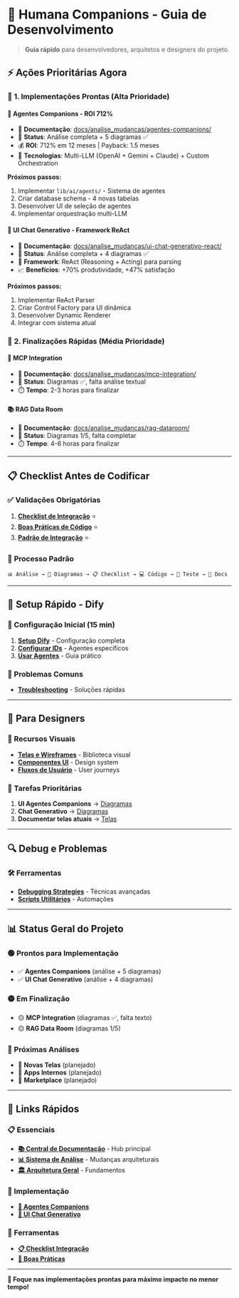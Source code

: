 # 🚀 Humana Companions - Guia de Desenvolvimento

> **Guia rápido** para desenvolvedores, arquitetos e designers do projeto.

## ⚡ **Ações Prioritárias Agora**

### 🎯 **1. Implementações Prontas** (Alta Prioridade)

#### **🤖 Agentes Companions** - ROI 712%
- 📁 **Documentação**: [docs/analise_mudancas/agentes-companions/](./docs/analise_mudancas/agentes-companions/)
- 🎯 **Status**: Análise completa + 5 diagramas ✅
- 💰 **ROI**: 712% em 12 meses | Payback: 1.5 meses
- 🔧 **Tecnologias**: Multi-LLM (OpenAI + Gemini + Claude) + Custom Orchestration

**Próximos passos:**
1. Implementar `lib/ai/agents/` - Sistema de agentes
2. Criar database schema - 4 novas tabelas
3. Desenvolver UI de seleção de agentes
4. Implementar orquestração multi-LLM

#### **🎨 UI Chat Generativo** - Framework ReAct
- 📁 **Documentação**: [docs/analise_mudancas/ui-chat-generativo-react/](./docs/analise_mudancas/ui-chat-generativo-react/)
- 🎯 **Status**: Análise completa + 4 diagramas ✅
- 🤖 **Framework**: ReAct (Reasoning + Acting) para parsing
- 📈 **Benefícios**: +70% produtividade, +47% satisfação

**Próximos passos:**
1. Implementar ReAct Parser
2. Criar Control Factory para UI dinâmica
3. Desenvolver Dynamic Renderer
4. Integrar com sistema atual

### 🔄 **2. Finalizações Rápidas** (Média Prioridade)

#### **🔗 MCP Integration**
- 📁 **Documentação**: [docs/analise_mudancas/mcp-integration/](./docs/analise_mudancas/mcp-integration/)
- 🎯 **Status**: Diagramas ✅, falta análise textual
- ⏱️ **Tempo**: 2-3 horas para finalizar

#### **📚 RAG Data Room**
- 📁 **Documentação**: [docs/analise_mudancas/rag-dataroom/](./docs/analise_mudancas/rag-dataroom/)
- 🎯 **Status**: Diagramas 1/5, falta completar
- ⏱️ **Tempo**: 4-6 horas para finalizar

---

## 📋 **Checklist Antes de Codificar**

### ✅ **Validações Obrigatórias**
1. **[Checklist de Integração](./docs/arquitetura_geral/CHECKLIST_INTEGRACAO.md)** ⭐
2. **[Boas Práticas de Código](./docs/arquitetura_geral/BOAS_PRATICAS_CODIGO.md)** ⭐
3. **[Padrão de Integração](./docs/arquitetura_geral/PADRAO_INTEGRACAO.md)** ⭐

### 🎯 **Processo Padrão**
```
📊 Análise → 🎨 Diagramas → 📋 Checklist → 💻 Código → 🧪 Teste → 📝 Docs
```

---

## 🤖 **Setup Rápido - Dify**

### **🚀 Configuração Inicial** (15 min)
1. **[Setup Dify](./docs/dify/DIFY_SETUP.md)** - Configuração completa
2. **[Configurar IDs](./docs/dify/GUIA_COMPLETO_DIFY_IDS.md)** - Agentes específicos
3. **[Usar Agentes](./docs/dify/COMO_USAR_AGENTES_DIFY.md)** - Guia prático

### **🔧 Problemas Comuns**
- **[Troubleshooting](./docs/dify/TROUBLESHOOTING_DIFY.md)** - Soluções rápidas

---

## 🎨 **Para Designers**

### **📱 Recursos Visuais**
- **[Telas e Wireframes](./docs/telas/README.md)** - Biblioteca visual
- **[Componentes UI](./docs/telas/componentes/)** - Design system
- **[Fluxos de Usuário](./docs/telas/fluxos/)** - User journeys

### **🎯 Tarefas Prioritárias**
1. **UI Agentes Companions** → [Diagramas](./docs/analise_mudancas/agentes-companions/diagramas/)
2. **Chat Generativo** → [Diagramas](./docs/analise_mudancas/ui-chat-generativo-react/diagramas/)
3. **Documentar telas atuais** → [Telas](./docs/telas/)

---

## 🔍 **Debug e Problemas**

### **🛠️ Ferramentas**
- **[Debugging Strategies](./docs/arquitetura_geral/DEBUGGING_STRATEGIES.md)** - Técnicas avançadas
- **[Scripts Utilitários](./docs/arquitetura_geral/SCRIPTS_UTILITARIOS.md)** - Automações

---

## 📊 **Status Geral do Projeto**

### **🟢 Prontos para Implementação**
- ✅ **Agentes Companions** (análise + 5 diagramas)
- ✅ **UI Chat Generativo** (análise + 4 diagramas)

### **🟡 Em Finalização**
- 🟡 **MCP Integration** (diagramas ✅, falta texto)
- 🟡 **RAG Data Room** (diagramas 1/5)

### **🔴 Próximas Análises**
- 🔴 **Novas Telas** (planejado)
- 🔴 **Apps Internos** (planejado)
- 🔴 **Marketplace** (planejado)

---

## 🎯 **Links Rápidos**

### **📋 Essenciais**
- **[📚 Central de Documentação](./docs/README.md)** - Hub principal
- **[📊 Sistema de Análise](./docs/analise_mudancas/README.md)** - Mudanças arquiteturais
- **[🏛️ Arquitetura Geral](./docs/arquitetura_geral/README.md)** - Fundamentos

### **🚀 Implementação**
- **[🤖 Agentes Companions](./docs/analise_mudancas/agentes-companions/analise-impacto.md)**
- **[🎨 UI Chat Generativo](./docs/analise_mudancas/ui-chat-generativo-react/analise-impacto.md)**

### **🔧 Ferramentas**
- **[📋 Checklist Integração](./docs/arquitetura_geral/CHECKLIST_INTEGRACAO.md)**
- **[🎯 Boas Práticas](./docs/arquitetura_geral/BOAS_PRATICAS_CODIGO.md)**

---

**🚀 Foque nas implementações prontas para máximo impacto no menor tempo!** 